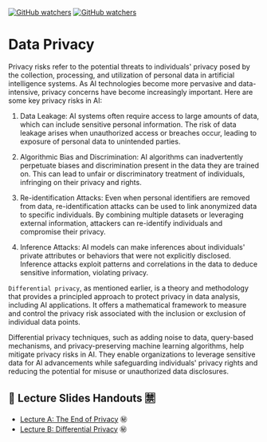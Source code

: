 [![GitHub watchers](https://img.shields.io/badge/tulip--lab-Statistical--Machine--Learning-brightgreen)](../README.md)
[![GitHub watchers](https://img.shields.io/badge/Module-Data--Privacy-orange)](README.md)

# Data Privacy

Privacy risks refer to the potential threats to individuals' privacy posed by the collection, processing, and utilization of personal data in artificial intelligence systems. As AI technologies become more pervasive and data-intensive, privacy concerns have become increasingly important. Here are some key privacy risks in AI:

1. Data Leakage: AI systems often require access to large amounts of data, which can include sensitive personal information. The risk of data leakage arises when unauthorized access or breaches occur, leading to exposure of personal data to unintended parties.

2. Algorithmic Bias and Discrimination: AI algorithms can inadvertently perpetuate biases and discrimination present in the data they are trained on. This can lead to unfair or discriminatory treatment of individuals, infringing on their privacy and rights.

3. Re-identification Attacks: Even when personal identifiers are removed from data, re-identification attacks can be used to link anonymized data to specific individuals. By combining multiple datasets or leveraging external information, attackers can re-identify individuals and compromise their privacy.

4. Inference Attacks: AI models can make inferences about individuals' private attributes or behaviors that were not explicitly disclosed. Inference attacks exploit patterns and correlations in the data to deduce sensitive information, violating privacy.

`Differential privacy`, as mentioned earlier, is a theory and methodology that provides a principled approach to protect privacy in data analysis, including AI applications. It offers a mathematical framework to measure and control the privacy risk associated with the inclusion or exclusion of individual data points. 

Differential privacy techniques, such as adding noise to data, query-based mechanisms, and privacy-preserving machine learning algorithms, help mitigate privacy risks in AI. They enable organizations to leverage sensitive data for AI advancements while safeguarding individuals' privacy rights and reducing the potential for misuse or unauthorized data disclosures.

## :notebook_with_decorative_cover: Lecture Slides Handouts :u7981:

- [Lecture A: The End of Privacy](https://github.com/tulip-lab/handouts/blob/main/PaDS/FLIP20.pdf)  :secret:
- [Lecture B: Differential Privacy](https://github.com/tulip-lab/handouts/blob/main/PaDS/FLIP22.pdf)   :secret:


